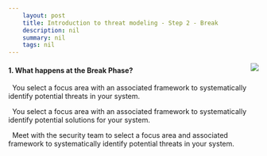 ```yaml
---
    layout: post
    title: Introduction to threat modeling - Step 2 - Break
    description: nil
    summary: nil
    tags: nil
---
```



 <a target="_blank" href="https://docs.microsoft.com/en-us/learn/modules/tm-introduction-to-threat-modeling/3-step-2-break-phase/"><i class="fas fa-external-link-alt"></i> </a>
 <img align="right" src="https://docs.microsoft.com/en-us/learn/achievements/introduction-to-threat-modeling.svg">
####  1. What happens at the Break Phase?


<i class='fas fa-check-square' style='color: Dodgerblue;'></i> &nbsp;&nbsp;You select a focus area with an associated framework to systematically identify potential threats in your system.

<i class='far fa-square'></i> &nbsp;&nbsp;You select a focus area with an associated framework to systematically identify potential solutions for your system.

<i class='far fa-square'></i> &nbsp;&nbsp;Meet with the security team to select a focus area and associated framework to systematically identify potential threats in your system.
<br />
<br />
<br />
